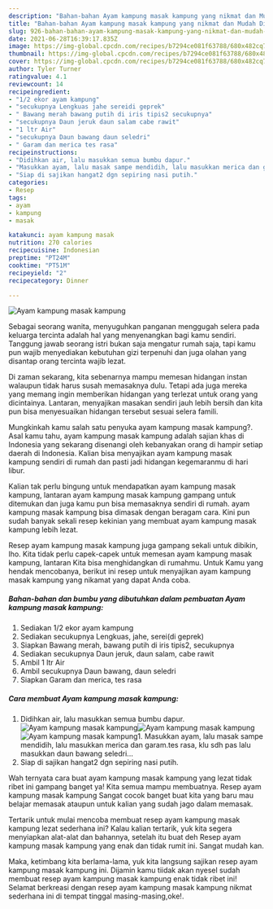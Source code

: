 ```yaml
---
description: "Bahan-bahan Ayam kampung masak kampung yang nikmat dan Mudah Dibuat"
title: "Bahan-bahan Ayam kampung masak kampung yang nikmat dan Mudah Dibuat"
slug: 926-bahan-bahan-ayam-kampung-masak-kampung-yang-nikmat-dan-mudah-dibuat
date: 2021-06-28T16:39:17.835Z
image: https://img-global.cpcdn.com/recipes/b7294ce081f63788/680x482cq70/ayam-kampung-masak-kampung-foto-resep-utama.jpg
thumbnail: https://img-global.cpcdn.com/recipes/b7294ce081f63788/680x482cq70/ayam-kampung-masak-kampung-foto-resep-utama.jpg
cover: https://img-global.cpcdn.com/recipes/b7294ce081f63788/680x482cq70/ayam-kampung-masak-kampung-foto-resep-utama.jpg
author: Tyler Turner
ratingvalue: 4.1
reviewcount: 14
recipeingredient:
- "1/2 ekor ayam kampung"
- "secukupnya Lengkuas jahe sereidi geprek"
- " Bawang merah bawang putih di iris tipis2 secukupnya"
- "secukupnya Daun jeruk daun salam cabe rawit"
- "1 ltr Air"
- "secukupnya Daun bawang daun seledri"
- " Garam dan merica tes rasa"
recipeinstructions:
- "Didihkan air, lalu masukkan semua bumbu dapur."
- "Masukkan ayam, lalu masak sampe mendidih, lalu masukkan merica dan garam.tes rasa, klu sdh pas lalu masukkan daun bawang seledri..."
- "Siap di sajikan hangat2 dgn sepiring nasi putih."
categories:
- Resep
tags:
- ayam
- kampung
- masak

katakunci: ayam kampung masak 
nutrition: 270 calories
recipecuisine: Indonesian
preptime: "PT24M"
cooktime: "PT51M"
recipeyield: "2"
recipecategory: Dinner

---
```



![Ayam kampung masak kampung](https://img-global.cpcdn.com/recipes/b7294ce081f63788/680x482cq70/ayam-kampung-masak-kampung-foto-resep-utama.jpg)

Sebagai seorang wanita, menyuguhkan panganan menggugah selera pada keluarga tercinta adalah hal yang menyenangkan bagi kamu sendiri. Tanggung jawab seorang istri bukan saja mengatur rumah saja, tapi kamu pun wajib menyediakan kebutuhan gizi terpenuhi dan juga olahan yang disantap orang tercinta wajib lezat.

Di zaman  sekarang, kita sebenarnya mampu memesan hidangan instan walaupun tidak harus susah memasaknya dulu. Tetapi ada juga mereka yang memang ingin memberikan hidangan yang terlezat untuk orang yang dicintainya. Lantaran, menyajikan masakan sendiri jauh lebih bersih dan kita pun bisa menyesuaikan hidangan tersebut sesuai selera famili. 



Mungkinkah kamu salah satu penyuka ayam kampung masak kampung?. Asal kamu tahu, ayam kampung masak kampung adalah sajian khas di Indonesia yang sekarang disenangi oleh kebanyakan orang di hampir setiap daerah di Indonesia. Kalian bisa menyajikan ayam kampung masak kampung sendiri di rumah dan pasti jadi hidangan kegemaranmu di hari libur.

Kalian tak perlu bingung untuk mendapatkan ayam kampung masak kampung, lantaran ayam kampung masak kampung gampang untuk ditemukan dan juga kamu pun bisa memasaknya sendiri di rumah. ayam kampung masak kampung bisa dimasak dengan beragam cara. Kini pun sudah banyak sekali resep kekinian yang membuat ayam kampung masak kampung lebih lezat.

Resep ayam kampung masak kampung juga gampang sekali untuk dibikin, lho. Kita tidak perlu capek-capek untuk memesan ayam kampung masak kampung, lantaran Kita bisa menghidangkan di rumahmu. Untuk Kamu yang hendak mencobanya, berikut ini resep untuk menyajikan ayam kampung masak kampung yang nikamat yang dapat Anda coba.

<!--inarticleads1-->

##### Bahan-bahan dan bumbu yang dibutuhkan dalam pembuatan Ayam kampung masak kampung:

1. Sediakan 1/2 ekor ayam kampung
1. Sediakan secukupnya Lengkuas, jahe, serei(di geprek)
1. Siapkan  Bawang merah, bawang putih di iris tipis2, secukupnya
1. Sediakan secukupnya Daun jeruk, daun salam, cabe rawit
1. Ambil 1 ltr Air
1. Ambil secukupnya Daun bawang, daun seledri
1. Siapkan  Garam dan merica, tes rasa




<!--inarticleads2-->

##### Cara membuat Ayam kampung masak kampung:

1. Didihkan air, lalu masukkan semua bumbu dapur.
<img src="https://img-global.cpcdn.com/steps/5cd51a79a30bd6b0/160x128cq70/ayam-kampung-masak-kampung-langkah-memasak-1-foto.jpg" alt="Ayam kampung masak kampung"><img src="https://img-global.cpcdn.com/steps/1b2a1283c91bbdd7/160x128cq70/ayam-kampung-masak-kampung-langkah-memasak-1-foto.jpg" alt="Ayam kampung masak kampung"><img src="https://img-global.cpcdn.com/steps/ca075c7ab0259b25/160x128cq70/ayam-kampung-masak-kampung-langkah-memasak-1-foto.jpg" alt="Ayam kampung masak kampung">1. Masukkan ayam, lalu masak sampe mendidih, lalu masukkan merica dan garam.tes rasa, klu sdh pas lalu masukkan daun bawang seledri...
1. Siap di sajikan hangat2 dgn sepiring nasi putih.




Wah ternyata cara buat ayam kampung masak kampung yang lezat tidak ribet ini gampang banget ya! Kita semua mampu membuatnya. Resep ayam kampung masak kampung Sangat cocok banget buat kita yang baru mau belajar memasak ataupun untuk kalian yang sudah jago dalam memasak.

Tertarik untuk mulai mencoba membuat resep ayam kampung masak kampung lezat sederhana ini? Kalau kalian tertarik, yuk kita segera menyiapkan alat-alat dan bahannya, setelah itu buat deh Resep ayam kampung masak kampung yang enak dan tidak rumit ini. Sangat mudah kan. 

Maka, ketimbang kita berlama-lama, yuk kita langsung sajikan resep ayam kampung masak kampung ini. Dijamin kamu tiidak akan nyesel sudah membuat resep ayam kampung masak kampung enak tidak ribet ini! Selamat berkreasi dengan resep ayam kampung masak kampung nikmat sederhana ini di tempat tinggal masing-masing,oke!.

